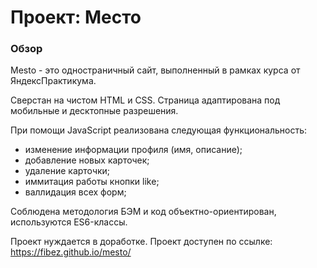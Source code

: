 # Проект: Место

### Обзор

Mesto - это одностраничный сайт, выполненный в рамках курса от ЯндексПрактикума.

Сверстан на чистом HTML и CSS. Страница адаптирована под мобильные и десктопные разрешения.

При помощи JavaScript реализована следующая функциональность:

- изменение информации профиля (имя, описание);
- добавление новых карточек;
- удаление карточки;
- иммитация работы кнопки like;
- валлидация всех форм;

Соблюдена методология БЭМ и код объектно-ориентирован, используются ES6-классы.

Проект нуждается в доработке.
Проект доступен по ссылке: https://fibez.github.io/mesto/
